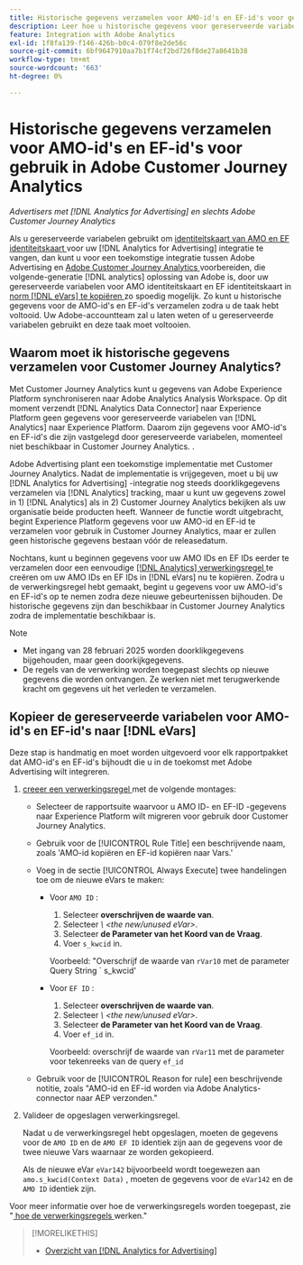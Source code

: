 ```yaml
---
title: Historische gegevens verzamelen voor AMO-id's en EF-id's voor gebruik in Adobe Customer Journey Analytics
description: Leer hoe u historische gegevens voor gereserveerde variabelen in Adobe Analytics kunt verzamelen voor toekomstig gebruik in Adobe Customer Journey Analytics
feature: Integration with Adobe Analytics
exl-id: 1f8fa139-f146-426b-b0c4-079f8e2de56c
source-git-commit: 6bf9647910aa7b1f74cf2bd726f8de27a8641b38
workflow-type: tm+mt
source-wordcount: '663'
ht-degree: 0%

---
```


# Historische gegevens verzamelen voor AMO-id&#39;s en EF-id&#39;s voor gebruik in Adobe Customer Journey Analytics

*Advertisers met [!DNL Analytics for Advertising] en slechts Adobe Customer Journey Analytics*

Als u gereserveerde variabelen gebruikt om [ identiteitskaart van AMO en EF identiteitskaart ](ids.md) voor uw [!DNL Analytics for Advertising] integratie te vangen, dan kunt u voor een toekomstige integratie tussen Adobe Advertising en [ Adobe Customer Journey Analytics ](https://experienceleague.adobe.com/en/docs/analytics-platform/using/cja-overview/cja-overview) voorbereiden, die volgende-generatie [!DNL analytics] oplossing van Adobe is, door uw gereserveerde variabelen voor AMO identiteitskaart en EF identiteitskaart in [ norm  [!DNL eVars] te kopiëren ](https://experienceleague.adobe.com/en/docs/analytics/components/dimensions/evar) zo spoedig mogelijk. Zo kunt u historische gegevens voor de AMO-id&#39;s en EF-id&#39;s verzamelen zodra u de taak hebt voltooid. Uw Adobe-accountteam zal u laten weten of u gereserveerde variabelen gebruikt en deze taak moet voltooien.

<!-- You can also do the same for any other reserved variables you use for your [!DNL Analytics for Advertising] implementation. -->

<!-- This will allow Adobe Experience Platform, which supplies data to Customer Journey Analytics, to begin collecting historical data for your [!DNL rVars] as soon as you complete the task. -->

## Waarom moet ik historische gegevens verzamelen voor Customer Journey Analytics?

Met Customer Journey Analytics kunt u gegevens van Adobe Experience Platform synchroniseren naar Adobe Analytics Analysis Workspace. Op dit moment verzendt [!DNL Analytics Data Connector] naar Experience Platform geen gegevens voor gereserveerde variabelen van [!DNL Analytics] naar Experience Platform. Daarom zijn gegevens voor AMO-id&#39;s en EF-id&#39;s die zijn vastgelegd door gereserveerde variabelen, momenteel niet beschikbaar in Customer Journey Analytics. <!-- Instead, XXXXXXXXXX what exactly? -->.<!-- Does the Analytics for Advertising implementation use the Analytics Data Connector in particular (why would it use anything?), and we're planning to implement the Web SDK to do it instead in the future? -->

Adobe Advertising plant een toekomstige implementatie met Customer Journey Analytics. Nadat de implementatie is vrijgegeven, moet u bij uw [!DNL Analytics for Advertising] -integratie nog steeds doorklikgegevens verzamelen <!-- Add back if we implement this:  and (DSP users) view-through data --> via [!DNL Analytics] tracking, maar u kunt uw gegevens zowel in 1\) [!DNL Analytics] <!-- (Analysis Workspace using data from [!DNL Analytics]) --> als in 2\) Customer Journey Analytics <!-- (Analysis Workspace using data from Experience Platform)--> bekijken als uw organisatie beide producten heeft. Wanneer de functie wordt uitgebracht, begint Experience Platform gegevens voor uw AMO-id en EF-id te verzamelen voor gebruik in Customer Journey Analytics, maar er zullen geen historische gegevens bestaan vóór de releasedatum.

Nochtans, kunt u beginnen gegevens voor uw AMO IDs en EF IDs <!-- [!DNL rVars] --> eerder te verzamelen door een eenvoudige [[!DNL Analytics]  verwerkingsregel ](https://experienceleague.adobe.com/en/docs/analytics/admin/admin-tools/manage-report-suites/edit-report-suite/report-suite-general/c-processing-rules/processing-rules) te creëren om uw AMO IDs en EF IDs <!-- [!DNL rVars] --> in [!DNL eVars] nu te kopiëren. Zodra u de verwerkingsregel hebt gemaakt, begint u gegevens voor uw AMO-id&#39;s en EF-id&#39;s op te nemen <!-- [!DNL rVars] --> zodra deze nieuwe gebeurtenissen bijhouden. De historische gegevens zijn dan beschikbaar in Customer Journey Analytics zodra de implementatie beschikbaar is.

>[!NOTE]
>
>* Met ingang van 28 februari 2025 worden doorklikgegevens bijgehouden, maar geen doorkijkgegevens.
>* De regels van de verwerking worden toegepast slechts op nieuwe gegevens die worden ontvangen. Ze werken niet met terugwerkende kracht om gegevens uit het verleden te verzamelen.

## Kopieer de gereserveerde variabelen voor AMO-id&#39;s en EF-id&#39;s naar [!DNL eVars]

Deze stap is handmatig en moet worden uitgevoerd voor elk rapportpakket dat AMO-id&#39;s en EF-id&#39;s <!-- [!DNL rVars] --> bijhoudt die u in de toekomst met Adobe Advertising wilt integreren.

1. [ creeer een verwerkingsregel ](https://experienceleague.adobe.com/en/docs/analytics/admin/admin-tools/manage-report-suites/edit-report-suite/report-suite-general/c-processing-rules/c-processing-rules-configuration/t-processing-rules) met de volgende montages:

   * Selecteer de rapportsuite waarvoor u AMO ID- en EF-ID <!-- [!DNL rVar] -->-gegevens naar Experience Platform wilt migreren voor gebruik door Customer Journey Analytics.

   * Gebruik voor de [!UICONTROL Rule Title] een beschrijvende naam, zoals &#39;AMO-id kopiëren en EF-id kopiëren naar Vars.&#39;

   * Voeg in de sectie [!UICONTROL Always Execute] twee handelingen toe om de nieuwe eVars te maken:

      * Voor `AMO ID` :

         1. Selecteer **overschrijven de waarde van**.
         1. Selecteer *\ &lt;the new/unused eVar\>*.
         1. Selecteer **de Parameter van het Koord van de Vraag**.
         1. Voer `s_kwcid` in.

        Voorbeeld: &quot;Overschrijf de waarde van `rVar10` met de parameter Query String ` s_kwcid&#39;

      * Voor `EF ID` :

         1. Selecteer **overschrijven de waarde van**.
         1. Selecteer *\ &lt;the new/unused eVar\>*.
         1. Selecteer **de Parameter van het Koord van de Vraag**.
         1. Voer `ef_id` in.

        Voorbeeld: overschrijf de waarde van `rVar11` met de parameter voor tekenreeks van de query `ef_id`

   * Gebruik voor de [!UICONTROL Reason for rule] een beschrijvende notitie, zoals &quot;AMO-id en EF-id worden via Adobe Analytics-connector naar AEP verzonden.&quot;

1. Valideer de opgeslagen verwerkingsregel.

   Nadat u de verwerkingsregel hebt opgeslagen, moeten de gegevens voor de `AMO ID` en de `AMO EF ID` <!-- the existing reserved variables --> identiek zijn aan de gegevens voor de twee nieuwe Vars waarnaar ze worden gekopieerd.

   Als de nieuwe eVar `eVar142` bijvoorbeeld wordt toegewezen aan `amo.s_kwcid(Context Data)` , moeten de gegevens voor de `eVar142` en de `AMO ID` identiek zijn.

Voor meer informatie over hoe de verwerkingsregels worden toegepast, zie &quot;[ hoe de verwerkingsregels ](https://experienceleague.adobe.com/en/docs/analytics/admin/admin-tools/manage-report-suites/edit-report-suite/report-suite-general/c-processing-rules/c-processing-rules-configuration/processing-rules-about) werken.&quot;

>[!MORELIKETHIS]
>
>* [ Overzicht van  [!DNL Analytics for Advertising]](overview.md)
